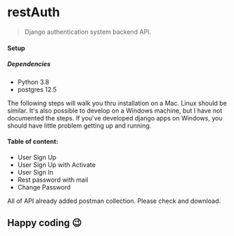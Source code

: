 # restAuth

> Django authentication system backend API.

#### Setup

##### Dependencies

- Python 3.8
- postgres  12.5

The following steps will walk you thru installation on a Mac. Linux should be similar. It's also possible to develop 
on a Windows machine, but I have not documented the steps. If you've developed django apps on Windows, you should have little problem getting up and running.

#### Table of content:
- User Sign Up
- User Sign Up with Activate
- User Sign In
- Rest password with mail
- Change Password

All of API already added postman collection. Please check and download.

## Happy coding :wink:
